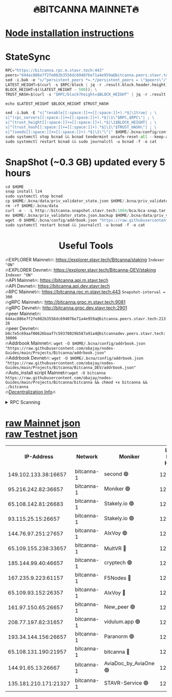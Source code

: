 <h1 align="center"> 🔥BITCANNA MAINNET🔥</h1>


[Node installation instructions](https://github.com/obajay/nodes-Guides/tree/main/Projects/Bitcanna)
=

# StateSync
```python
RPC="https://bitcanna.rpc.m.stavr.tech:443"
peers="644ac886e7f2fe082b3556dc694076e71a4e959a@bitcanna.peers.stavr.tech:21326"
sed -i.bak -e "s/^persistent_peers *=.*/persistent_peers = \"$peers\"/" $HOME/.bcna/config/config.toml
LATEST_HEIGHT=$(curl -s $RPC/block | jq -r .result.block.header.height); \
BLOCK_HEIGHT=$((LATEST_HEIGHT - 500)); \
TRUST_HASH=$(curl -s "$RPC/block?height=$BLOCK_HEIGHT" | jq -r .result.block_id.hash)

echo $LATEST_HEIGHT $BLOCK_HEIGHT $TRUST_HASH

sed -i.bak -E "s|^(enable[[:space:]]+=[[:space:]]+).*$|\1true| ; \
s|^(rpc_servers[[:space:]]+=[[:space:]]+).*$|\1\"$RPC,$RPC\"| ; \
s|^(trust_height[[:space:]]+=[[:space:]]+).*$|\1$BLOCK_HEIGHT| ; \
s|^(trust_hash[[:space:]]+=[[:space:]]+).*$|\1\"$TRUST_HASH\"| ; \
s|^(seeds[[:space:]]+=[[:space:]]+).*$|\1\"\"|" $HOME/.bcna/config/config.toml
sudo systemctl stop bcnad && bcnad tendermint unsafe-reset-all --keep-addr-book
sudo systemctl restart bcnad && sudo journalctl -u bcnad -f -o cat
```
# SnapShot (~0.3 GB) updated every 5 hours
```python
cd $HOME
snap install lz4
sudo systemctl stop bcnad
cp $HOME/.bcna/data/priv_validator_state.json $HOME/.bcna/priv_validator_state.json.backup
rm -rf $HOME/.bcna/data
curl -o - -L http://bitcanna.snapshot.stavr.tech:1004/bca/bca-snap.tar.lz4 | lz4 -c -d - | tar -x -C $HOME/.bcna --strip-components 2
mv $HOME/.bcna/priv_validator_state.json.backup $HOME/.bcna/data/priv_validator_state.json
wget -O $HOME/.bcna/config/addrbook.json "https://raw.githubusercontent.com/obajay/nodes-Guides/main/Projects/Bitcanna/addrbook.json"
sudo systemctl restart bcnad && journalctl -u bcnad -f -o cat
```

 <h1 align="center"> Useful Tools</h1>

🔥EXPLORER Mainnet🔥:    https://explorer.stavr.tech/Bitcanna/staking          `Indexer "ON"` \
🔥EXPLORER Devnet🔥:     https://explorer.stavr.tech/Bitcanna-DEV/staking     `Indexer "ON"` \
🔥API Mainnet🔥:         https://bitcanna.api.m.stavr.tech \
🔥API Devnet🔥:          https://bitcanna.api.dev.stavr.tech \
🔥RPC Mainnet🔥:         https://bitcanna.rpc.m.stavr.tech:443         `Snapshot-interval = 300` \
🔥gRPC Mainnet🔥:        http://bitcanna.grpc.m.stavr.tech:9081 \
🔥gRPC Devnet🔥:         http://bitcanna.grpc.dev.stavr.tech:2901 \
🔥peer Mainnet🔥:        `644ac886e7f2fe082b3556dc694076e71a4e959a@bitcanna.peers.stavr.tech:21326` \
🔥peer Devnet🔥:         `b0c7e5c69aaf00626baaf7c59370029b587a91a4@bitcannadev.peers.stavr.tech:30006` \
🔥Addrbook Mainnet🔥:    ```wget -O $HOME/.bcna/config/addrbook.json "https://raw.githubusercontent.com/obajay/nodes-Guides/main/Projects/Bitcanna/addrbook.json"``` \
🔥Addrbook Devnet🔥:    ```wget -O $HOME/.bcna/config/addrbook.json "https://raw.githubusercontent.com/obajay/nodes-Guides/main/Projects/Bitcanna/Bitcanna_DEV/addrbook.json"``` \
🔥Auto_install script Mainnet🔥:```wget -O bitcanna https://raw.githubusercontent.com/obajay/nodes-Guides/main/Projects/Bitcanna/bitcanna && chmod +x bitcanna && ./bitcanna``` \
🔥[Decentralization Info](https://github.com/obajay/StateSync-snapshots/tree/main/Projects/Bitcanna/Decentralization)🔥


<details>
<summary>RPC Scanning</summary>

<h2 align="center"> We scan nodes in real time every 4 hours. And we provide the final result of RPC endpoints.
We cannot influence the operation of these nodes in any way. </h2>


```python
If Voting Power is higher than 0 --> then the Node is a validator of the network and may be subject to attack and be a potential threat to the chain.
```
```python
We marked such validators with a red symbol
```

</details>

[raw Mainnet json](https://rpc-check.bcam.stavr.tech/bcam/rpc-bcam-result.json) \
[raw Testnet json](https://github.com/obajay/StateSync-snapshots/tree/main/Projects/Bitcanna/Rpc-Check-Testnet)
=



<table><tr><th>IP-Address</th><th>Network</th><th>Moniker</th><th>Latest Block Height</th><th>Earliest Block Height</th><th>Catching Up</th><th>Tx Index</th><th>Voting Power</th><th>Scan Time</th></tr><tr><td>149.102.133.38:16657</td><td>bitcanna-1</td><td>second 🟢</td><td>12928121</td><td>1</td><td>False</td><td>on</td><td>0</td><td>2024-03-09T03:43:34.971959755UTC</td></tr><tr><td>95.216.242.82:36657</td><td>bitcanna-1</td><td>Moniker 🟢</td><td>12928110</td><td>5776907</td><td>False</td><td>on</td><td>0</td><td>2024-03-09T03:42:31.590531109UTC</td></tr><tr><td>65.108.142.81:26683</td><td>bitcanna-1</td><td>Stakely.io 🟢</td><td>12928114</td><td>6152001</td><td>False</td><td>on</td><td>0</td><td>2024-03-09T03:42:54.832423612UTC</td></tr><tr><td>93.115.25.15:26657</td><td>bitcanna-1</td><td>Stakely.io 🟢</td><td>12928113</td><td>6520001</td><td>False</td><td>on</td><td>0</td><td>2024-03-09T03:42:50.422970641UTC</td></tr><tr><td>144.76.97.251:27657</td><td>bitcanna-1</td><td>AlxVoy 🟢</td><td>12928119</td><td>8805201</td><td>False</td><td>on</td><td>0</td><td>2024-03-09T03:43:24.440181440UTC</td></tr><tr><td>65.109.155.238:33657</td><td>bitcanna-1</td><td>MultVR 🔴</td><td>12862073</td><td>9933415</td><td>False</td><td>on</td><td>353850</td><td>2024-03-09T03:43:02.372095607UTC</td></tr><tr><td>185.144.99.40:46657</td><td>bitcanna-1</td><td>cryptech 🟢</td><td>12928109</td><td>11528001</td><td>False</td><td>on</td><td>0</td><td>2024-03-09T03:42:27.210967203UTC</td></tr><tr><td>167.235.9.223:61157</td><td>bitcanna-1</td><td>F5Nodes 🔴</td><td>12928116</td><td>12084001</td><td>False</td><td>on</td><td>570</td><td>2024-03-09T03:43:04.628214988UTC</td></tr><tr><td>65.109.93.152:26357</td><td>bitcanna-1</td><td>AlxVoy 🔴</td><td>12928121</td><td>12109301</td><td>False</td><td>on</td><td>1391822</td><td>2024-03-09T03:43:35.537080822UTC</td></tr><tr><td>161.97.150.65:26657</td><td>bitcanna-1</td><td>New_peer 🟢</td><td>12928114</td><td>12254001</td><td>False</td><td>on</td><td>0</td><td>2024-03-09T03:42:55.131234556UTC</td></tr><tr><td>208.77.197.82:31657</td><td>bitcanna-1</td><td>vidulum.app 🟢</td><td>12928115</td><td>12386934</td><td>False</td><td>on</td><td>0</td><td>2024-03-09T03:42:57.904833236UTC</td></tr><tr><td>193.34.144.156:26657</td><td>bitcanna-1</td><td>Paranorm 🟢</td><td>12928117</td><td>12697701</td><td>False</td><td>on</td><td>0</td><td>2024-03-09T03:43:11.274325447UTC</td></tr><tr><td>65.108.131.190:21957</td><td>bitcanna-1</td><td>bitcanna 🔴</td><td>12928116</td><td>12828116</td><td>False</td><td>on</td><td>419655</td><td>2024-03-09T03:43:09.001544687UTC</td></tr><tr><td>144.91.65.13:26667</td><td>bitcanna-1</td><td>AviaDoc_by_AviaOne 🟢</td><td>12928118</td><td>12925201</td><td>False</td><td>on</td><td>0</td><td>2024-03-09T03:43:19.785541698UTC</td></tr><tr><td>135.181.210.171:21327</td><td>bitcanna-1</td><td>STAVR-Service 🟢</td><td>12928119</td><td>12925401</td><td>False</td><td>on</td><td>0</td><td>2024-03-09T03:43:24.193395282UTC</td></tr></table>

